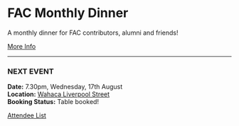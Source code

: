 # FAC  Monthly Dinner

A monthly dinner for FAC contributors, alumni and friends!

[More Info](https://github.com/foundersandcoders/monthly/blob/master/INFO.md)
___

### NEXT EVENT
**Date:** 7.30pm, Wednesday, 17th August  
**Location:** [Wahaca Liverpool Street](https://www.google.co.uk/maps/place/Wahaca+Liverpool+Street/@51.5179691,-0.0804945,17z/data=!3m1!4b1!4m5!3m4!1s0x48761cb3a36c41d9:0xa30244a78b6229c2!8m2!3d51.5179691!4d-0.0783058)  
**Booking Status:** Table booked!

[Attendee List](http://doodle.com/poll/r4g59iafkwnx3pyv)
